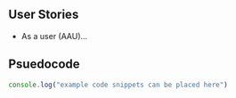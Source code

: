 ## User Stories
* As a user (AAU)...

## Psuedocode
```js
console.log("example code snippets can be placed here")
```